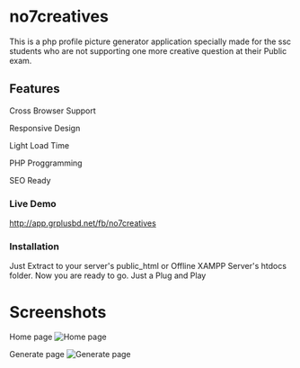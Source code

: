 # no7creatives

This is a php profile picture generator application specially made for the ssc students who are not supporting one more creative question at their Public exam.

## Features

Cross Browser Support

Responsive Design

Light Load Time

PHP Proggramming

SEO Ready


### Live Demo
http://app.grplusbd.net/fb/no7creatives

### Installation

Just Extract to your server's public_html or Offline XAMPP Server's htdocs folder. Now you are ready to go. Just a Plug and Play


# Screenshots

Home page
![Home page]()

Generate page
![Generate page]()
